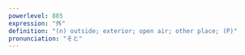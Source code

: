 ```yaml
---
powerlevel: 885
expression: "外"
definition: "(n) outside; exterior; open air; other place; (P)"
pronunciation: "そと"
---
```

